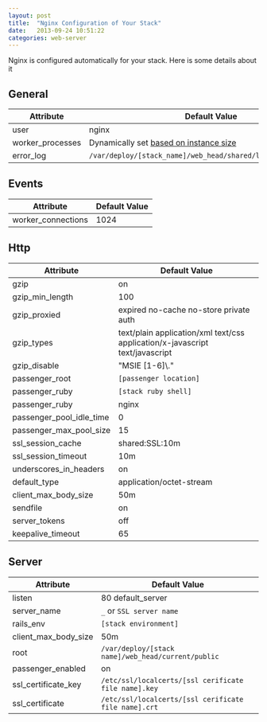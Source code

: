 ```yaml
---
layout: post
title:  "Nginx Configuration of Your Stack"
date:   2013-09-24 10:51:22
categories: web-server
---
```


<p class="lead">
	Nginx is configured automatically for your stack. Here is some details about it
</p>

## General
<table class='table table-bordered table-striped'>
	<thead>
		<tr>
			<th>Attribute</th>
			<th>Default Value</th>
		</tr>
	</thead>
	<tbody>
		<tr>
			<td>user</td>
			<td>nginx</td>
		</tr>
		<tr>
			<td>worker&#95;processes</td>
			<td>Dynamically set <a href="/help/vendor_instances">based on instance size</a></td>
		</tr>
		<tr>
			<td>error&#95;log</td>
			<td><code>/var/deploy/[stack&#95;name]/web&#95;head/shared/log/nginx&#95;error.log</code></td>
		</tr>
	</tbody>
</table>

## Events
<table class='table table-bordered table-striped'>
	<thead>
		<tr>
			<th>Attribute</th>
			<th>Default Value</th>
		</tr>
	</thead>
	<tbody>
		<tr>
			<td>worker&#95;connections</td>
			<td>1024</td>
		</tr>
	</tbody>
</table>

## Http
<table class='table table-bordered table-striped'>
	<thead>
		<tr>
			<th>Attribute</th>
			<th>Default Value</th>
		</tr>
	</thead>
	<tbody>
		<tr>
			<td>gzip</td>
			<td>on</td>
		</tr>
		<tr>
			<td>gzip&#95;min&#95;length</td>
			<td>100</td>
		</tr>
		<tr>
			<td>gzip&#95;proxied</td>
			<td>expired no-cache no-store private auth</td>
		</tr>
		<tr>
			<td>gzip&#95;types</td>
			<td>text/plain application/xml text/css application/x-javascript text/javascript</td>
		</tr>
		<tr>
			<td>gzip&#95;disable</td>
			<td>"MSIE [1-6]\."</td>
		</tr>
		<tr>
			<td>passenger&#95;root</td>
			<td><code>[passenger location]</code></td>
		</tr>
		<tr>
			<td>passenger&#95;ruby</td>
			<td><code>[stack ruby shell]</code></td>
		</tr>
		<tr>
			<td>passenger&#95;ruby</td>
			<td>nginx</td>
		</tr>
		<tr>
			<td>passenger&#95;pool&#95;idle&#95;time</td>
			<td>0</td>
		</tr>
		<tr>
			<td>passenger&#95;max&#95;pool&#95;size</td>
			<td>15</td>
		</tr>
		<tr>
			<td>ssl&#95;session&#95;cache</td>
			<td>shared:SSL:10m</td>
		</tr>
		<tr>
			<td>ssl&#95;session&#95;timeout</td>
			<td>10m</td>
		</tr>
		<tr>
			<td>underscores&#95;in&#95;headers</td>
			<td>on</td>
		</tr>
		<tr>
			<td>default&#95;type</td>
			<td>application/octet-stream</td>
		</tr>
		<tr>
			<td>client&#95;max&#95;body&#95;size</td>
			<td>50m</td>
		</tr>
		<tr>
			<td>sendfile</td>
			<td>on</td>
		</tr>
		<tr>
			<td>server&#95;tokens</td>
			<td>off</td>
		</tr>
		<tr>
			<td>keepalive&#95;timeout</td>
			<td>65</td>
		</tr>
	</tbody>
</table>

## Server
<table class='table table-bordered table-striped'>
	<thead>
		<tr>
			<th>Attribute</th>
			<th>Default Value</th>
		</tr>
	</thead>
	<tbody>
		<tr>
			<td>listen</td>
			<td>80 default&#95;server</td>
		</tr>
		<tr>
			<td>server&#95;name</td>
			<td><code>&#95;</code> or <code>SSL server name</code></td>
		</tr>
		<tr>
			<td>rails&#95;env</td>
			<td><code>[stack environment]</code></td>
		</tr>
		<tr>
			<td>client&#95;max&#95;body&#95;size</td>
			<td>50m</td>
		</tr>
		<tr>
			<td>root</td>
			<td><code>/var/deploy/[stack name]/web&#95;head/current/public</code></td>
		</tr>
		<tr>
			<td>passenger&#95;enabled</td>
			<td>on</td>
		</tr>
		<tr>
			<td>ssl&#95;certificate&#95;key</td>
			<td><code>/etc/ssl/localcerts/[ssl cerificate file name].key</code></td>
		</tr>
		<tr>
			<td>ssl&#95;certificate</td>
			<td><code>/etc/ssl/localcerts/[ssl cerificate file name].crt</code></td>
		</tr>
	</tbody>
</table>